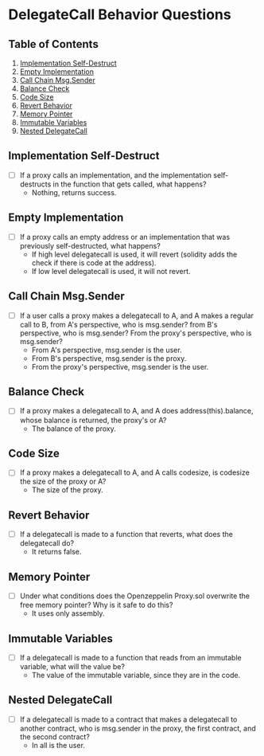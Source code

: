 # DelegateCall Behavior Questions

## Table of Contents
1. [Implementation Self-Destruct](#implementation-self-destruct)
2. [Empty Implementation](#empty-implementation)
3. [Call Chain Msg.Sender](#call-chain-msgsender)
4. [Balance Check](#balance-check)
5. [Code Size](#code-size)
6. [Revert Behavior](#revert-behavior)
7. [Memory Pointer](#memory-pointer)
8. [Immutable Variables](#immutable-variables)
9. [Nested DelegateCall](#nested-delegatecall)

## Implementation Self-Destruct
- [ ] If a proxy calls an implementation, and the implementation self-destructs in the function that gets called, what happens?
	- Nothing, returns success.

## Empty Implementation
- [ ] If a proxy calls an empty address or an implementation that was previously self-destructed, what happens?
	- If high level delegatecall is used, it will revert (solidity adds the check if there is code at the address).
	- If low level delegatecall is used, it will not revert.


## Call Chain Msg.Sender
- [ ] If a user calls a proxy makes a delegatecall to A, and A makes a regular call to B, from A's perspective, who is msg.sender? from B's perspective, who is msg.sender? From the proxy's perspective, who is msg.sender?
	- From A's perspective, msg.sender is the user.
	- From B's perspective, msg.sender is the proxy.
	- From the proxy's perspective, msg.sender is the user.

## Balance Check
- [ ] If a proxy makes a delegatecall to A, and A does address(this).balance, whose balance is returned, the proxy's or A?
	- The balance of the proxy.

## Code Size
- [ ] If a proxy makes a delegatecall to A, and A calls codesize, is codesize the size of the proxy or A?
	- The size of the proxy.

## Revert Behavior
- [ ] If a delegatecall is made to a function that reverts, what does the delegatecall do?
	- It returns false.

## Memory Pointer
- [ ] Under what conditions does the Openzeppelin Proxy.sol overwrite the free memory pointer? Why is it safe to do this?
	- It uses only assembly.

## Immutable Variables
- [ ] If a delegatecall is made to a function that reads from an immutable variable, what will the value be?
	- The value of the immutable variable, since they are in the code.

## Nested DelegateCall
- [ ] If a delegatecall is made to a contract that makes a delegatecall to another contract, who is msg.sender in the proxy, the first contract, and the second contract? 
	- In all is the user.